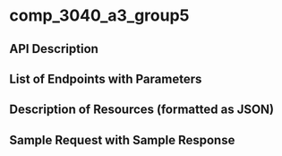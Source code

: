 # comp_3040_a3_group5

## API Description  

## List of Endpoints with Parameters  

## Description of Resources (formatted as JSON)  

## Sample Request with Sample Response  

